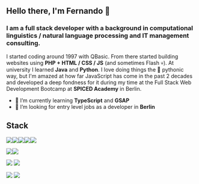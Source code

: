 ## Hello there, I'm Fernando :tada:

### I am a full stack developer with a background in computational linguistics / natural language processing and IT management consulting.

I started coding around 1997 with QBasic. From there started building websites using **PHP + HTML / CSS / JS** (and sometimes Flash :skull:). At university I learned **Java** and **Python**. I love doing things the :snake: pythonic way, but I'm amazed at how far JavaScript has come in the past 2 decades and developed a deep fondness for it during my time at the Full Stack Web Development Bootcamp at **SPICED Academy** in Berlin.

- 🌱 I’m currently learning **TypeScript** and **GSAP**
- 👯 I’m looking for entry level jobs as a developer in **Berlin**

## Stack

<img src="https://img.shields.io/badge/JavaScript-323330?style=for-the-badge&logo=javascript&logoColor=F7DF1E"/><img src="https://img.shields.io/badge/Node.js-339933?style=for-the-badge&logo=nodedotjs&logoColor=white"/><img src="https://img.shields.io/badge/React-3776AB?style=for-the-badge&logo=REACT&logoColor=white"/><img src="https://img.shields.io/badge/Redux-764ABC?style=for-the-badge&logo=redux&logoColor=white"/><img src="https://img.shields.io/badge/Vue.js-4FC08D?style=for-the-badge&logo=vue.js&logoColor=white"/>

<img src="https://img.shields.io/badge/HTML5-E34F26?style=for-the-badge&logo=html5&logoColor=white"/><img src="https://img.shields.io/badge/CSS3-1572B6?style=for-the-badge&logo=css3&logoColor=white"/>

<img src="https://img.shields.io/badge/Python-3776AB?style=for-the-badge&logo=python&logoColor=white"/> <img src="https://img.shields.io/badge/Flask-000000?style=for-the-badge&logo=flask&logoColor=white"/>

<img src="https://img.shields.io/badge/PHP-777BB4?style=for-the-badge&logo=php&logoColor=white"/>

<img src="https://img.shields.io/badge/Linux-FCC624?style=for-the-badge&logo=linux&logoColor=black"/>

<!--
**fardente/fardente** is a ✨ _special_ ✨ repository because its `README.md` (this file) appears on your GitHub profile.

Here are some ideas to get you started:

- 🔭 I’m currently working on ...
- 🌱 I’m currently learning ...
- 👯 I’m looking to collaborate on ...
- 🤔 I’m looking for help with ...
- 💬 Ask me about ...
- 📫 How to reach me: ...
- 😄 Pronouns: ...
- ⚡ Fun fact: ...
-->
